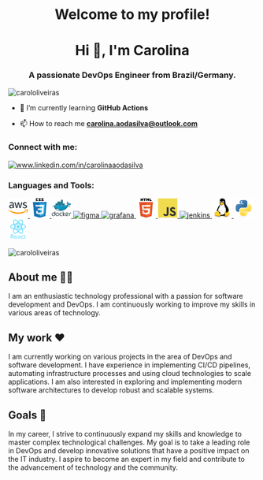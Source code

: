 <h1 align="center"> Welcome to my profile!

<h1 align="center">Hi 👋, I'm Carolina</h1>
<h3 align="center">A passionate DevOps Engineer from Brazil/Germany.</h3>

<p align="left"> <img src="https://komarev.com/ghpvc/?username=carololiveiras&label=Profile%20views&color=0e75b6&style=flat" alt="carololiveiras" /> </p>

- 🌱 I’m currently learning **GitHub Actions**

- 📫 How to reach me **carolina.aodasilva@outlook.com**

<h3 align="left">Connect with me:</h3>
<p align="left">
<a href="https://linkedin.com/in/www.linkedin.com/in/carolinaaodasilva" target="blank"><img align="center" src="https://raw.githubusercontent.com/rahuldkjain/github-profile-readme-generator/master/src/images/icons/Social/linked-in-alt.svg" alt="www.linkedin.com/in/carolinaaodasilva" height="30" width="40" /></a>
</p>

<h3 align="left">Languages and Tools:</h3>
<p align="left"> <a href="https://aws.amazon.com" target="_blank" rel="noreferrer"> <img src="https://raw.githubusercontent.com/devicons/devicon/master/icons/amazonwebservices/amazonwebservices-original-wordmark.svg" alt="aws" width="40" height="40"/> </a> <a href="https://www.w3schools.com/css/" target="_blank" rel="noreferrer"> <img src="https://raw.githubusercontent.com/devicons/devicon/master/icons/css3/css3-original-wordmark.svg" alt="css3" width="40" height="40"/> </a> <a href="https://www.docker.com/" target="_blank" rel="noreferrer"> <img src="https://raw.githubusercontent.com/devicons/devicon/master/icons/docker/docker-original-wordmark.svg" alt="docker" width="40" height="40"/> </a> <a href="https://www.figma.com/" target="_blank" rel="noreferrer"> <img src="https://www.vectorlogo.zone/logos/figma/figma-icon.svg" alt="figma" width="40" height="40"/> </a> <a href="https://grafana.com" target="_blank" rel="noreferrer"> <img src="https://www.vectorlogo.zone/logos/grafana/grafana-icon.svg" alt="grafana" width="40" height="40"/> </a> <a href="https://www.w3.org/html/" target="_blank" rel="noreferrer"> <img src="https://raw.githubusercontent.com/devicons/devicon/master/icons/html5/html5-original-wordmark.svg" alt="html5" width="40" height="40"/> </a> <a href="https://developer.mozilla.org/en-US/docs/Web/JavaScript" target="_blank" rel="noreferrer"> <img src="https://raw.githubusercontent.com/devicons/devicon/master/icons/javascript/javascript-original.svg" alt="javascript" width="40" height="40"/> </a> <a href="https://www.jenkins.io" target="_blank" rel="noreferrer"> <img src="https://www.vectorlogo.zone/logos/jenkins/jenkins-icon.svg" alt="jenkins" width="40" height="40"/> </a> <a href="https://www.linux.org/" target="_blank" rel="noreferrer"> <img src="https://raw.githubusercontent.com/devicons/devicon/master/icons/linux/linux-original.svg" alt="linux" width="40" height="40"/> </a> <a href="https://www.python.org" target="_blank" rel="noreferrer"> <img src="https://raw.githubusercontent.com/devicons/devicon/master/icons/python/python-original.svg" alt="python" width="40" height="40"/> </a> <a href="https://reactjs.org/" target="_blank" rel="noreferrer"> <img src="https://raw.githubusercontent.com/devicons/devicon/master/icons/react/react-original-wordmark.svg" alt="react" width="40" height="40"/> </a> </p>

<p><img align="center" src="https://github-readme-stats.vercel.app/api/top-langs?username=carololiveiras&show_icons=true&locale=en&layout=compact" alt="carololiveiras" /></p>

## About me 🙋‍♀️
I am an enthusiastic technology professional with a passion for software development and DevOps. I am continuously working to improve my skills in various areas of technology.

## My work ❤️
I am currently working on various projects in the area of DevOps and software development. I have experience in implementing CI/CD pipelines, automating infrastructure processes and using cloud technologies to scale applications. I am also interested in exploring and implementing modern software architectures to develop robust and scalable systems.

## Goals 🚀
In my career, I strive to continuously expand my skills and knowledge to master complex technological challenges. My goal is to take a leading role in DevOps and develop innovative solutions that have a positive impact on the IT industry. I aspire to become an expert in my field and contribute to the advancement of technology and the community.
